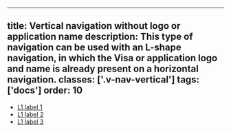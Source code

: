 <!--
 *              © 2025 Visa
 *
 * Licensed under the Apache License, Version 2.0 (the "License");
 * you may not use this file except in compliance with the License.
 * You may obtain a copy of the License at
 *
 *         http://www.apache.org/licenses/LICENSE-2.0
 *
 * Unless required by applicable law or agreed to in writing, software
 * distributed under the License is distributed on an "AS IS" BASIS,
 * WITHOUT WARRANTIES OR CONDITIONS OF ANY KIND, either express or implied.
 * See the License for the specific language governing permissions and
 * limitations under the License.
 *
 -->
---
title: Vertical navigation without logo or application name
description: This type of navigation can be used with an L-shape navigation, in which the Visa or application logo and name is already present on a horizontal navigation.
classes: ['.v-nav-vertical']
tags: ['docs']
order: 10
---

<nav aria-label="Vertical without logo or application name" class="v-nav v-nav-vertical" style="max-inline-size: 242px">
  <ul class="v-tabs v-tabs-vertical">
    <li class="v-tab">
      <a class="v-button v-button-tertiary" href="javascript:window.location.href=window.location.href">
        L1 label 1
      </a>
    </li>
    <li class="v-tab">
      <a class="v-button v-button-tertiary" href="javascript:window.location.href=window.location.href">
        L1 label 2
      </a>
    </li>
    <li class="v-tab">
      <a class="v-button v-button-tertiary" href="javascript:window.location.href=window.location.href">
        L1 label 3
      </a>
    </li>
  </ul>
</nav>
